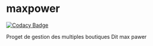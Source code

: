 # maxpower

[![Codacy Badge](https://api.codacy.com/project/badge/Grade/1bf1c1efe0c04017a6baada5b7ef945d)](https://app.codacy.com/manual/kamgueblondin/maxpower?utm_source=github.com&utm_medium=referral&utm_content=kamgueblondin/maxpower&utm_campaign=Badge_Grade_Dashboard)

Proget de gestion des multiples boutiques Dit max pawer